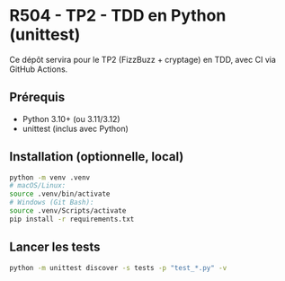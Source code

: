 # R504 - TP2 - TDD en Python (unittest)

Ce dépôt servira pour le TP2 (FizzBuzz + cryptage) en TDD, avec CI via GitHub Actions.

## Prérequis
- Python 3.10+ (ou 3.11/3.12)
- unittest (inclus avec Python)

## Installation (optionnelle, local)
```bash
python -m venv .venv
# macOS/Linux:
source .venv/bin/activate
# Windows (Git Bash):
source .venv/Scripts/activate
pip install -r requirements.txt
```

## Lancer les tests
```bash
python -m unittest discover -s tests -p "test_*.py" -v
``` 